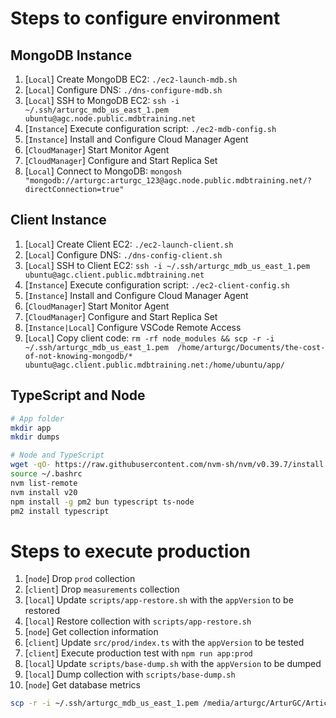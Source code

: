 # Steps to configure environment

## MongoDB Instance

1. [`Local`] Create MongoDB EC2: `./ec2-launch-mdb.sh`
1. [`Local`] Configure DNS: `./dns-configure-mdb.sh`
1. [`Local`] SSH to MongoDB EC2: `ssh -i ~/.ssh/arturgc_mdb_us_east_1.pem ubuntu@agc.node.public.mdbtraining.net`
1. [`Instance`] Execute configuration script: `./ec2-mdb-config.sh`
1. [`Instance`] Install and Configure Cloud Manager Agent
1. [`CloudManager`] Start Monitor Agent
1. [`CloudManager`] Configure and Start Replica Set
1. [`Local`] Connect to MongoDB: `mongosh "mongodb://arturgc:arturgc_123@agc.node.public.mdbtraining.net/?directConnection=true"`

## Client Instance

1. [`Local`] Create Client EC2: `./ec2-launch-client.sh`
1. [`Local`] Configure DNS: `./dns-config-client.sh`
1. [`Local`] SSH to Client EC2: `ssh -i ~/.ssh/arturgc_mdb_us_east_1.pem ubuntu@agc.client.public.mdbtraining.net`
1. [`Instance`] Execute configuration script: `./ec2-client-config.sh`
1. [`Instance`] Install and Configure Cloud Manager Agent
1. [`CloudManager`] Start Monitor Agent
1. [`CloudManager`] Configure and Start Replica Set
1. [`Instance|Local`] Configure VSCode Remote Access
1. [`Local`] Copy client code: `rm -rf node_modules && scp -r -i ~/.ssh/arturgc_mdb_us_east_1.pem  /home/arturgc/Documents/the-cost-of-not-knowing-mongodb/* ubuntu@agc.client.public.mdbtraining.net:/home/ubuntu/app/`

## TypeScript and Node

```bash
# App folder
mkdir app
mkdir dumps

# Node and TypeScript
wget -qO- https://raw.githubusercontent.com/nvm-sh/nvm/v0.39.7/install.sh | bash
source ~/.bashrc
nvm list-remote
nvm install v20
npm install -g pm2 bun typescript ts-node
pm2 install typescript
```

# Steps to execute production

1. [`node`] Drop `prod` collection
1. [`client`] Drop `measurements` collection
1. [`local`] Update `scripts/app-restore.sh` with the `appVersion` to be restored
1. [`local`] Restore collection with `scripts/app-restore.sh`
1. [`node`] Get collection information
1. [`client`] Update `src/prod/index.ts` with the `appVersion` to be tested
1. [`client`] Execute production test with `npm run app:prod`
1. [`local`] Update `scripts/base-dump.sh` with the `appVersion` to be dumped
1. [`local`] Dump collection with `scripts/base-dump.sh`
1. [`node`] Get database metrics

```bash
scp -r -i ~/.ssh/arturgc_mdb_us_east_1.pem /media/arturgc/ArturGC/Article/app_v5_v6.gzip ubuntu@agc.client.public.mdbtraining.net:/home/ubuntu/dumps/
```
